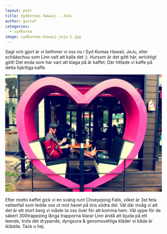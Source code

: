 ```yaml
---
layout: post
title: Sydkoreas Hawaii - JeJu
author: gustaf
categories:
  - sydkorea
image: sydkoreas-hawaii-jeju-1.jpg
---
```


Sagt och gjort är vi befinner vi oss nu i Syd Koreas Hawaii, JeJu, eller schääschuu som Linn valt att kalla det :). Hursom är det gött här, wricktigt gött! Det enda som har vart att klaga på är kaffet. Där hittade vi kaffe på detta hjärtliga kaffe.

![](/media/sydkoreas-hawaii-jeju-2.jpg)

Efter motto kaffet gick vi en sväng runt Choeyejong Falls, vilket är 3st feta vattenfall som ledde oss ut mot havet på öns södra del. Väl där insåg vi att det är ett stort berg vi måste ta oss över för att komma hem. Väl uppe för de säkert 300trappsteg långa trapporna klarar Linn ändå att bjuda på ett leende, trots det drypande, dyngsura & genomsvettiga kläder vi båda är iklädda. Tack o hej.